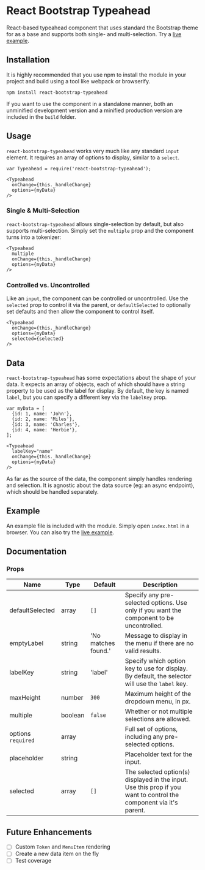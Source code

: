 # React Bootstrap Typeahead
React-based typeahead component that uses standard the Bootstrap theme for as a base and supports both single- and multi-selection. Try a [live example](http://ericgio.github.io/react-bootstrap-typeahead/).

## Installation
It is highly recommended that you use npm to install the module in your project and build using a tool like webpack or browserify.

```
npm install react-bootstrap-typeahead
```

If you want to use the component in a standalone manner, both an unminified development version and a minified production version are included in the `build` folder.

## Usage
`react-bootstrap-typeahead` works very much like any standard `input` element. It requires an array of options to display, similar to a `select`. 

```
var Typeahead = require('react-bootstrap-typeahead');

<Typeahead
  onChange={this._handleChange}
  options={myData}
/>
```

### Single & Multi-Selection
`react-bootstrap-typeahead` allows single-selection by default, but also supports multi-selection. Simply set the `multiple` prop and the component turns into a tokenizer:

```
<Typeahead
  multiple
  onChange={this._handleChange}
  options={myData}
/>
```

### Controlled vs. Uncontrolled
Like an `input`, the component can be controlled or uncontrolled. Use the `selected` prop to control it via the parent, or `defaultSelected` to optionally set defaults and then allow the component to control itself.

```
<Typeahead
  onChange={this._handleChange}
  options={myData}
  selected={selected}
/>
```

## Data
`react-bootstrap-typeahead` has some expectations about the shape of your data. It expects an array of objects, each of which should have a string property to be used as the label for display. By default, the key is named `label`, but you can specify a different key via the `labelKey` prop.

```
var myData = [
  {id: 1, name: 'John'},
  {id: 2, name: 'Miles'},
  {id: 3, name: 'Charles'},
  {id: 4, name: 'Herbie'},
];

<Typeahead
  labelKey="name"
  onChange={this._handleChange}
  options={myData}
/>
```

As far as the source of the data, the component simply handles rendering and selection. It is agnostic about the data source (eg: an async endpoint), which should be handled separately.

## Example
An example file is included with the module. Simply open `index.html` in a browser. You can also try the [live example](http://ericgio.github.io/react-bootstrap-typeahead/).

## Documentation

### Props
Name | Type | Default | Description
-----|------|---------|------------
defaultSelected | array | `[]` | Specify any pre-selected options. Use only if you want the component to be uncontrolled.
emptyLabel | string | 'No matches found.' | Message to display in the menu if there are no valid results.
labelKey | string | 'label' | Specify which option key to use for display. By default, the selector will use the `label` key.
maxHeight | number | `300` | Maximum height of the dropdown menu, in px.
multiple | boolean | `false` | Whether or not multiple selections are allowed.
options `required` | array | | Full set of options, including any pre-selected options.
placeholder | string | | Placeholder text for the input.
selected | array | `[]` | The selected option(s) displayed in the input. Use this prop if you want to control the component via it's parent.

## Future Enhancements
- [ ] Custom `Token` and `MenuItem` rendering
- [ ] Create a new data item on the fly
- [ ] Test coverage

